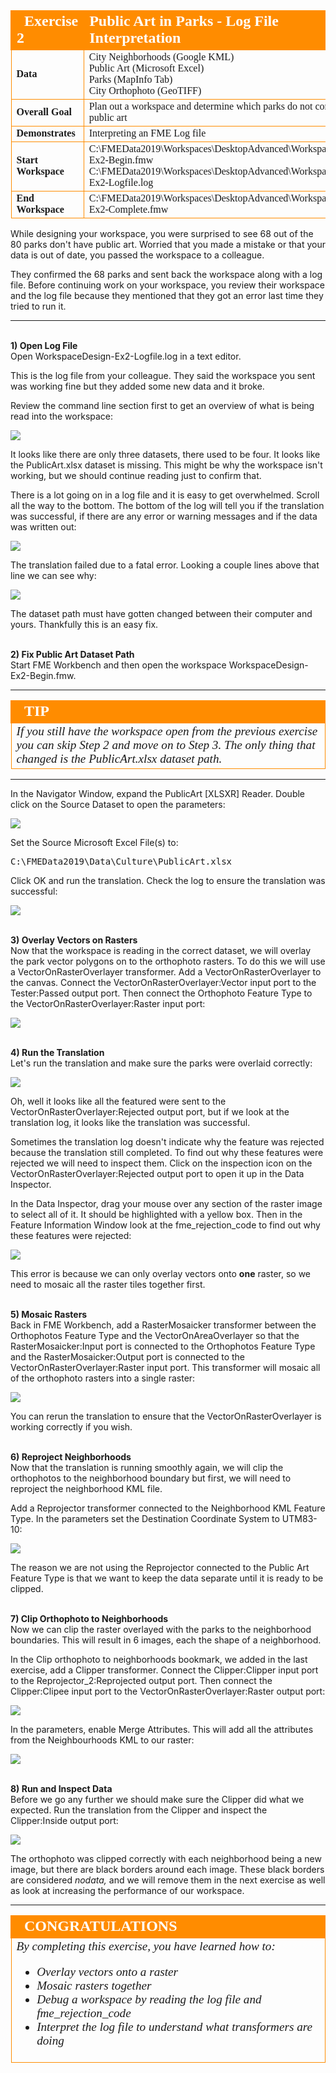 <!--Exercise Section-->


<table style="border-spacing: 0px;border-collapse: collapse;font-family:serif">
<tr>
<td style="vertical-align:middle;background-color:darkorange;border: 2px solid darkorange">
<i class="fa fa-cogs fa-lg fa-pull-left fa-fw" style="color:white;padding-right: 12px;vertical-align:text-top"></i>
<span style="color:white;font-size:x-large;font-weight: bold">Exercise 2</span>
</td>
<!--AKA What Does the Log Say?-->
<td style="border: 2px solid darkorange;background-color:darkorange;color:white">
<span style="color:white;font-size:x-large;font-weight: bold">Public Art in Parks - Log File Interpretation</span>
</td>
</tr>

<tr>
<td style="border: 1px solid darkorange; font-weight: bold">Data</td>
<td style="border: 1px solid darkorange">City Neighborhoods (Google KML)<br>Public Art (Microsoft Excel)<br>
Parks (MapInfo Tab)<br>
City Orthophoto (GeoTIFF)</td>
</tr>

<tr>
<td style="border: 1px solid darkorange; font-weight: bold">Overall Goal</td>
<td style="border: 1px solid darkorange">Plan out a workspace and determine which parks do not contain public art</td>
</tr>

<tr>
<td style="border: 1px solid darkorange; font-weight: bold">Demonstrates</td>
<td style="border: 1px solid darkorange">Interpreting an FME Log file</td>
</tr>

<tr>
<td style="border: 1px solid darkorange; font-weight: bold">Start Workspace</td>
<td style="border: 1px solid darkorange">C:\FMEData2019\Workspaces\DesktopAdvanced\WorkspaceDesign-Ex2-Begin.fmw<br>
C:\FMEData2019\Workspaces\DesktopAdvanced\WorkspaceDesign-Ex2-Logfile.log</td>
</tr>

<tr>
<td style="border: 1px solid darkorange; font-weight: bold">End Workspace</td>
<td style="border: 1px solid darkorange">C:\FMEData2019\Workspaces\DesktopAdvanced\WorkspaceDesign-Ex2-Complete.fmw</td>
</tr>

</table>

While designing your workspace, you were surprised to see 68 out of the 80 parks don't have public art. Worried that you made a mistake or that your data is out of date, you passed the workspace to a colleague. 

They confirmed the 68 parks and sent back the workspace along with a log file. Before continuing work on your workspace, you review their workspace and the log file because they mentioned that they got an error last time they tried to run it. 

---
<br>**1) Open Log File**
<br>Open WorkspaceDesign-Ex2-Logfile.log in a text editor. 

This is the log file from your colleague. They said the workspace you sent was working fine but they added some new data and it broke. 

Review the command line section first to get an overview of what is being read into the workspace:

![](./Images/Img2.211.Ex2.LogCommandLine.png)

It looks like there are only three datasets, there used to be four. It looks like the PublicArt.xlsx dataset is missing. This might be why the workspace isn't working, but we should continue reading just to confirm that. 

There is a lot going on in a log file and it is easy to get overwhelmed. Scroll all the way to the bottom. The bottom of the log will tell you if the translation was successful, if there are any error or warning messages and if the data was written out:

![](./Images/Img2.212.Ex2.LogTranslationFailed.png)

The translation failed due to a fatal error. Looking a couple lines above that line we can see why:

![](./Images/Img2.213.Ex2.LogNoFileExists.png)

The dataset path must have gotten changed between their computer and yours. Thankfully this is an easy fix. 

<br>**2) Fix Public Art Dataset Path**
<br>Start FME Workbench and then open the workspace WorkspaceDesign-Ex2-Begin.fmw. 

---

<!--Tip Section--> 

<table style="border-spacing: 0px">
<tr>
<td style="vertical-align:middle;background-color:darkorange;border: 2px solid darkorange">
<i class="fa fa-info-circle fa-lg fa-pull-left fa-fw" style="color:white;padding-right: 12px;vertical-align:text-top"></i>
<span style="color:white;font-size:x-large;font-weight: bold;font-family:serif">TIP</span>
</td>
</tr>

<tr>
<td style="border: 1px solid darkorange">
<span style="font-family:serif; font-style:italic; font-size:larger">
If you still have the workspace open from the previous exercise you can skip Step 2 and move on to Step 3. The only thing that changed is the PublicArt.xlsx dataset path. 
</span>
</td>
</tr>
</table>

---

In the Navigator Window, expand the PublicArt &#91;XLSXR&#93; Reader. Double click on the Source Dataset to open the parameters: 

![](./Images/Img2.214.Ex2.PublicArtNavigator.png)

Set the Source Microsoft Excel File(s) to:

<pre>
C:\FMEData2019\Data\Culture\PublicArt.xlsx
</pre>

Click OK and run the translation. Check the log to ensure the translation was successful:

![](./Images/Img2.215.Ex2.LogTranslationSuccessful.png)


<br>**3) Overlay Vectors on Rasters**
<br>Now that the workspace is reading in the correct dataset, we will overlay the park vector polygons on to the orthophoto rasters. To do this we will use a VectorOnRasterOverlayer transformer. Add a VectorOnRasterOverlayer to the canvas. Connect the VectorOnRasterOverlayer:Vector input port to the Tester:Passed output port. Then connect the Orthophoto Feature Type to the VectorOnRasterOverlayer:Raster input port:

![](./Images/Img2.216.Ex2.VectorOnRasterOverlayer.png)


<br>**4) Run the Translation**
<br>Let's run the translation and make sure the parks were overlaid correctly:

![](./Images/Img2.217.Ex2.VectorOnRasterOverlayFailed.png)

Oh, well it looks like all the featured were sent to the VectorOnRasterOverlayer:Rejected output port, but if we look at the translation log, it looks like the translation was successful. 

Sometimes the translation log doesn't indicate why the feature was rejected because the translation still completed. To find out why these features were rejected we will need to inspect them. Click on the inspection icon on the VectorOnRasterOverlayer:Rejected output port to open it up in the Data Inspector. 

In the Data Inspector, drag your mouse over any section of the raster image to select all of it. It should be highlighted with a yellow box. Then in the Feature Information Window look at the fme_rejection_code to find out why these features were rejected:

![](./Images/Img2.218.Ex2.DataInspectorRejectionCode.png)

This error is because we can only overlay vectors onto **one** raster, so we need to mosaic all the raster tiles together first.


<br>**5) Mosaic Rasters**
<br>Back in FME Workbench, add a RasterMosaicker transformer between the Orthophotos Feature Type and the VectorOnAreaOverlayer so that the RasterMosaicker:Input port is connected to the Orthophotos Feature Type and the RasterMosaicker:Output port is connected to the VectorOnRasterOverlayer:Raster input port.  This transformer will mosaic all of the orthophoto rasters into a single raster: 

![](./Images/Img2.219.Ex2.RasterMosaicker.png)

You can rerun the translation to ensure that the VectorOnRasterOverlayer is working correctly if you wish. 


<br>**6) Reproject Neighborhoods**
<br>Now that the translation is running smoothly again, we will clip the orthophotos to the neighborhood boundary but first, we will need to reproject the neighborhood KML file. 

Add a Reprojector transformer connected to the Neighborhood KML Feature Type. In the parameters set the Destination Coordinate System to UTM83-10: 

![](./Images/Img2.220.Ex2.ReprojectNeighborhoods.png)

The reason we are not using the Reprojector connected to the Public Art Feature Type is that we want to keep the data separate until it is ready to be clipped. 


<br>**7) Clip Orthophoto to Neighborhoods**
<br>Now we can clip the raster overlayed with the parks to the neighborhood boundaries. This will result in 6 images, each the shape of a neighborhood. 

In the Clip orthophoto to neighborhoods bookmark, we added in the last exercise, add a Clipper transformer. Connect the Clipper:Clipper input port to the Reprojector_2:Reprojected output port. Then connect the Clipper:Clipee input port to the VectorOnRasterOverlayer:Raster output port:

![](./Images/Img2.221.Ex2.ClipOrthophotos.png)

In the parameters, enable Merge Attributes. This will add all the attributes from the Neighbourhoods KML to our raster:  

![](./Images/Img2.222.Ex2.ClipperParameters.png)


<br>**8) Run and Inspect Data**
<br>Before we go any further we should make sure the Clipper did what we expected. Run the translation from the Clipper and inspect the Clipper:Inside output port:

![](./Images/Img2.223.Ex2.ClipperResults.png)

The orthophoto was clipped correctly with each neighborhood being a new image, but there are black borders around each image. These black borders are considered *nodata,* and we will remove them in the next exercise as well as look at increasing the performance of our workspace.  

---

<!--Exercise Congratulations Section--> 

<table style="border-spacing: 0px">
<tr>
<td style="vertical-align:middle;background-color:darkorange;border: 2px solid darkorange">
<i class="fa fa-thumbs-o-up fa-lg fa-pull-left fa-fw" style="color:white;padding-right: 12px;vertical-align:text-top"></i>
<span style="color:white;font-size:x-large;font-weight: bold;font-family:serif">CONGRATULATIONS</span>
</td>
</tr>

<tr>
<td style="border: 1px solid darkorange">
<span style="font-family:serif; font-style:italic; font-size:larger">
By completing this exercise, you have learned how to:
<ul><li>Overlay vectors onto a raster</li>
<li>Mosaic rasters together</li>
<li>Debug a workspace by reading the log file and fme_rejection_code</li>
<li>Interpret the log file to understand what transformers are doing</ul>
</span>
</td>
</tr>
</table>
